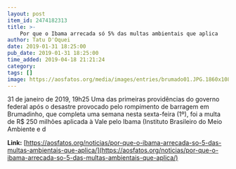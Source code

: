 ```yaml
---
layout: post
item_id: 2474182313
title: >-
    Por que o Ibama arrecada só 5% das multas ambientais que aplica
author: Tatu D'Oquei
date: 2019-01-31 18:25:00
pub_date: 2019-01-31 18:25:00
time_added: 2019-04-18 21:21:24
category: 
tags: []
image: https://aosfatos.org/media/images/entries/brumado01.JPG.1860x1080_q85_box-67%2C0%2C3917%2C2242_crop_upscale.jpg
---
```


31 de janeiro de 2019, 19h25 Uma das primeiras providências do governo federal após o desastre provocado pelo rompimento de barragem em Brumadinho, que completa uma semana nesta sexta-feira (1º), foi a multa de R$ 250 milhões aplicada à Vale pelo Ibama (Instituto Brasileiro do Meio Ambiente e d

**Link:** [https://aosfatos.org/noticias/por-que-o-ibama-arrecada-so-5-das-multas-ambientais-que-aplica/](https://aosfatos.org/noticias/por-que-o-ibama-arrecada-so-5-das-multas-ambientais-que-aplica/)

